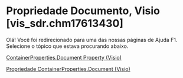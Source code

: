
# Propriedade Documento, Visio [vis_sdr.chm17613430]

Olá! Você foi redirecionado para uma das nossas páginas de Ajuda F1. Selecione o tópico que estava procurando abaixo.

[ContainerProperties.Document Property (Visio)](http://msdn.microsoft.com/library/753d5da5-8389-dbdf-d56e-b97f5b8164a2.aspx)

[Propriedade ContainerProperties.Document (Visio)](http://msdn.microsoft.com/library/c0f71c01-539a-8075-ac5b-f0ca2ba99a53%28Office.15%29.aspx)

